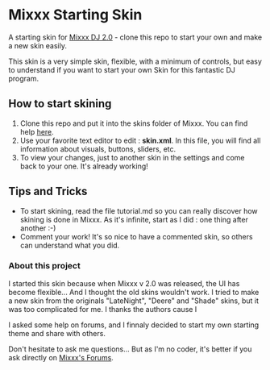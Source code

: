 # Mixxx Starting Skin
A starting skin for [Mixxx DJ 2.0](http://www.mixxx.org) - clone this repo to start your own and make a new skin easily.

This skin is a very simple skin, flexible, with a minimum of controls, but easy to understand if you want to start your own Skin for this fantastic DJ program. 


## How to start skining
1. Clone this repo and put it into the skins folder of Mixxx. You can find help [here](http://www.mixxx.org/forums/viewtopic.php?f=8&t=2432).
2. Use your favorite text editor to edit : **skin.xml**. In this file, you will find all information about visuals, buttons, sliders, etc.
3. To view your changes, just to another skin in the settings and come back to your one. It's already working!


## Tips and Tricks

* To start skining, read the file tutorial.md so you can really discover how skining is done in Mixxx. As it's infinite, start as I did : one thing after another :-)
* Comment your work! It's so nice to have a commented skin, so others can understand what you did.

### About this project

I started this skin because when Mixxx v 2.0 was released, the UI has become flexible... And I thought the old skins wouldn't work. I tried to make a new skin from the originals "LateNight", "Deere" and "Shade" skins, but it was too complicated for me. I thanks the authors cause I 

I asked some help on forums, and I finnaly decided to start my own starting theme and share with others. 

Don't hesitate to ask me questions... But as I'm no coder, it's better if you ask directly on [Mixxx's Forums](http://www.mixxx.org/forums/index.php). 




